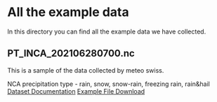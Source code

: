 # All the example data
In this directory you can find all the example data we have collected.

## PT_INCA_202106280700.nc
This is a sample of the data collected by meteo swiss.

NCA precipitation type - rain, snow, snow-rain, freezing rain, rain&hail
[Dataset Documentation](https://github.com/MeteoSwiss/publication-opendata/tree/main#2512-inca-precipitation-type---rain-snow-snow-rain-freezing-rain-rainhail)
[Example File Download](https://github.com/MeteoSwiss/publication-opendata-inca-data-nowcasting/blob/main/PT_INCA_202106280700.nc)


